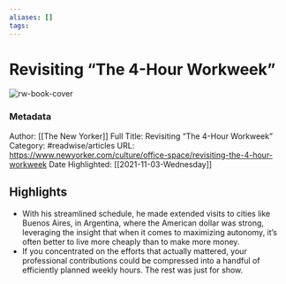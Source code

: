 ```yaml
---
aliases: []
tags:
---
```

# Revisiting “The 4-Hour Workweek”

![rw-book-cover](https://readwise-assets.s3.amazonaws.com/static/images/article0.00998d930354.png)
### Metadata
Author: [[The New Yorker]]
Full Title: Revisiting “The 4-Hour Workweek”
Category: #readwise/articles
URL: https://www.newyorker.com/culture/office-space/revisiting-the-4-hour-workweek
Date Highlighted: [[2021-11-03-Wednesday]]

## Highlights
- With his streamlined schedule, he made extended visits to cities like Buenos Aires, in Argentina, where the American dollar was strong, leveraging the insight that when it comes to maximizing autonomy, it’s often better to live more cheaply than to make more money.
- If you concentrated on the efforts that actually mattered, your professional contributions could be compressed into a handful of efficiently planned weekly hours. The rest was just for show.
